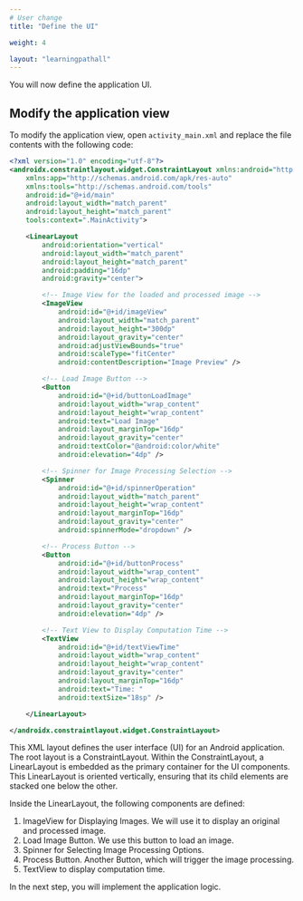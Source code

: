 ```yaml
---
# User change
title: "Define the UI"

weight: 4

layout: "learningpathall"
---
```

You will now define the application UI. 

## Modify the application view
To modify the application view, open `activity_main.xml` and replace the file contents with the following code:

```XML
<?xml version="1.0" encoding="utf-8"?>
<androidx.constraintlayout.widget.ConstraintLayout xmlns:android="http://schemas.android.com/apk/res/android"
    xmlns:app="http://schemas.android.com/apk/res-auto"
    xmlns:tools="http://schemas.android.com/tools"
    android:id="@+id/main"
    android:layout_width="match_parent"
    android:layout_height="match_parent"
    tools:context=".MainActivity">

    <LinearLayout
        android:orientation="vertical"
        android:layout_width="match_parent"
        android:layout_height="match_parent"
        android:padding="16dp"
        android:gravity="center">

        <!-- Image View for the loaded and processed image -->
        <ImageView
            android:id="@+id/imageView"
            android:layout_width="match_parent"
            android:layout_height="300dp"
            android:layout_gravity="center"
            android:adjustViewBounds="true"
            android:scaleType="fitCenter"
            android:contentDescription="Image Preview" />

        <!-- Load Image Button -->
        <Button
            android:id="@+id/buttonLoadImage"
            android:layout_width="wrap_content"
            android:layout_height="wrap_content"
            android:text="Load Image"
            android:layout_marginTop="16dp"
            android:layout_gravity="center"
            android:textColor="@android:color/white"
            android:elevation="4dp" />

        <!-- Spinner for Image Processing Selection -->
        <Spinner
            android:id="@+id/spinnerOperation"
            android:layout_width="match_parent"
            android:layout_height="wrap_content"
            android:layout_marginTop="16dp"
            android:layout_gravity="center"
            android:spinnerMode="dropdown" />

        <!-- Process Button -->
        <Button
            android:id="@+id/buttonProcess"
            android:layout_width="wrap_content"
            android:layout_height="wrap_content"
            android:text="Process"
            android:layout_marginTop="16dp"
            android:layout_gravity="center"
            android:elevation="4dp" />

        <!-- Text View to Display Computation Time -->
        <TextView
            android:id="@+id/textViewTime"
            android:layout_width="wrap_content"
            android:layout_height="wrap_content"
            android:layout_gravity="center"
            android:layout_marginTop="16dp"
            android:text="Time: "
            android:textSize="18sp" />

    </LinearLayout>

</androidx.constraintlayout.widget.ConstraintLayout>
```

This XML layout defines the user interface (UI) for an Android application. The root layout is a ConstraintLayout. Within the ConstraintLayout, a LinearLayout is embedded as the primary container for the UI components. This LinearLayout is oriented vertically, ensuring that its child elements are stacked one below the other. 

Inside the LinearLayout, the following components are defined:
1.	ImageView for Displaying Images. We will use it to display an original and processed image.
2.	Load Image Button. We use this button to load an image.
3.	Spinner for Selecting Image Processing Options.	
4.	Process Button. Another Button, which will trigger the image processing.	
5.	TextView to display computation time.

In the next step, you will implement the application logic.